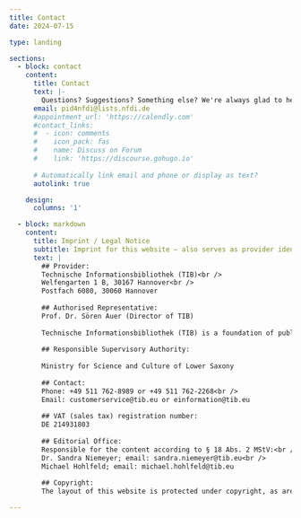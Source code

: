 ```yaml
---
title: Contact
date: 2024-07-15

type: landing

sections:
  - block: contact
    content:
      title: Contact
      text: |-
        Questions? Suggestions? Something else? We're always glad to hear from you. Drop us a line and we'll respond as soon as possible.
      email: pid4nfdi@lists.nfdi.de
      #appointment_url: 'https://calendly.com'
      #contact_links:
      #  - icon: comments
      #    icon_pack: fas
      #    name: Discuss on Forum
      #    link: 'https://discourse.gohugo.io'
    
      # Automatically link email and phone or display as text?
      autolink: true

    design:
      columns: '1'

  - block: markdown
    content:
      title: Imprint / Legal Notice
      subtitle: Imprint for this website – also serves as provider identification according to § 5 Digitale Dienste Gesetz (DDG)
      text: |
        ## Provider:
        Technische Informationsbibliothek (TIB)<br />
        Welfengarten 1 B, 30167 Hannover<br />
        Postfach 6080, 30060 Hannover
        
        ## Authorised Representative:
        Prof. Dr. Sören Auer (Director of TIB)
        
        Technische Informationsbibliothek (TIB) is a foundation of public law of the state of Lower Saxony.
        
        ## Responsible Supervisory Authority:
        
        Ministry for Science and Culture of Lower Saxony
        
        ## Contact:
        Phone: +49 511 762-8989 or +49 511 762-2268<br />
        Email: customerservice@tib.eu or einformation@tib.eu
        
        ## VAT (sales tax) registration number:
        DE 214931803
        
        ## Editorial Office:
        Responsible for the content according to § 18 Abs. 2 MStV:<br />
        Dr. Sandra Niemeyer; email: sandra.niemeyer@tib.eu<br />
        Michael Hohlfeld; email: michael.hohlfeld@tib.eu
        
        ## Copyright:
        The layout of this website is protected under copyright, as are the graphics and all other contents contained in the website.

---
```

